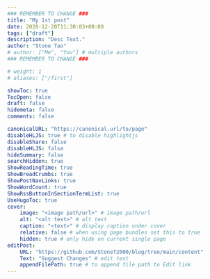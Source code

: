 ```yaml
---
### REMEMBER TO CHANGE ###
title: "My 1st post"
date: 2020-12-20T11:30:03+00:00
tags: ["draft"]
description: "Desc Text."
author: "Stone Tao"
# author: ["Me", "You"] # multiple authors
### REMEMBER TO CHANGE ###

# weight: 1
# aliases: ["/first"]

showToc: true
TocOpen: false
draft: false
hidemeta: false
comments: false

canonicalURL: "https://canonical.url/to/page"
disableHLJS: true # to disable highlightjs
disableShare: false
disableHLJS: false
hideSummary: false
searchHidden: true
ShowReadingTime: true
ShowBreadCrumbs: true
ShowPostNavLinks: true
ShowWordCount: true
ShowRssButtonInSectionTermList: true
UseHugoToc: true
cover:
    image: "<image path/url>" # image path/url
    alt: "<alt text>" # alt text
    caption: "<text>" # display caption under cover
    relative: false # when using page bundles set this to true
    hidden: true # only hide on current single page
editPost:
    URL: "https://github.com/StoneT2000/blog/tree/main/content"
    Text: "Suggest Changes" # edit text
    appendFilePath: true # to append file path to Edit link
---
```

